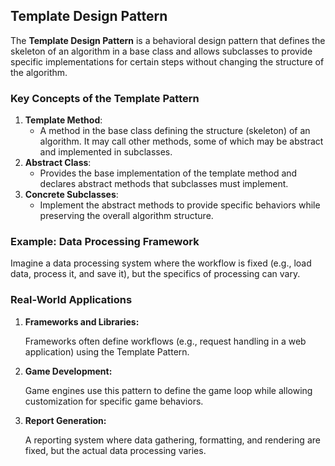 <h2>Template Design Pattern</h2>
<p>
    The <strong>Template Design Pattern</strong> is a behavioral design pattern that defines the skeleton of an algorithm in a base class 
    and allows subclasses to provide specific implementations for certain steps without changing the structure of the algorithm.
</p>

<h3>Key Concepts of the Template Pattern</h3>
<ol>
    <li>
        <strong>Template Method</strong>:
        <ul>
            <li>A method in the base class defining the structure (skeleton) of an algorithm. It may call other methods, some of which may be abstract and implemented in subclasses.</li>
        </ul>
    </li>
    <li>
        <strong>Abstract Class</strong>:
        <ul>
            <li>Provides the base implementation of the template method and declares abstract methods that subclasses must implement.</li>
        </ul>
    </li>
    <li>
        <strong>Concrete Subclasses</strong>:
        <ul>
            <li>Implement the abstract methods to provide specific behaviors while preserving the overall algorithm structure.</li>
        </ul>
    </li>
</ol>

<h3>Example: Data Processing Framework</h3>
<p>
    Imagine a data processing system where the workflow is fixed (e.g., load data, process it, and save it), but the specifics of processing can vary.
</p>

<h3>Real-World Applications</h3>
<ol>
    <li>
        <strong>Frameworks and Libraries:</strong>
        <p>Frameworks often define workflows (e.g., request handling in a web application) using the Template Pattern.</p>
    </li>
    <li>
        <strong>Game Development:</strong>
        <p>Game engines use this pattern to define the game loop while allowing customization for specific game behaviors.</p>
    </li>
    <li>
        <strong>Report Generation:</strong>
        <p>A reporting system where data gathering, formatting, and rendering are fixed, but the actual data processing varies.</p>
    </li>
</ol>
